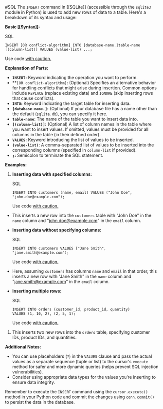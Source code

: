 #SQL 
The `INSERT` command in [[SQLite]] (accessible through the `sqlite3` module in Python) is used to add new rows of data to a table. Here's a breakdown of its syntax and usage:

**Basic [[Syntax]]:**

SQL

```
INSERT [OR conflict-algorithm] INTO [database-name.]table-name [(column-list)] VALUES (value-list) ...;
```

Use code [with caution.](https://gemini.google.com/faq#coding)

**Explanation of Parts:**

- **`INSERT`:** Keyword indicating the operation you want to perform.
- **`[OR conflict-algorithm]`: (Optional) Specifies an alternative behavior for handling conflicts that might arise during insertion. Common options include `REPLACE` (replace existing data) and `IGNORE` (skip inserting rows that cause conflicts).
- **`INTO`:** Keyword indicating the target table for inserting data.
- **`[database-name.]`:** (Optional) If your database file has a name other than the default (`sqlite.db`), you can specify it here.
- **`table-name`:** The name of the table you want to insert data into.
- **`[(column-list)]`:** (Optional) A list of column names in the table where you want to insert values. If omitted, values must be provided for all columns in the table (in their defined order).
- **`VALUES`:** Keyword introducing the list of values to be inserted.
- **`(value-list)`:** A comma-separated list of values to be inserted into the corresponding columns (specified in `column-list` if provided).
- **`;`:** Semicolon to terminate the SQL statement.

**Examples:**

1. **Inserting data with specified columns:**
    
    SQL
    
    ```
    INSERT INTO customers (name, email) VALUES ("John Doe", "john.doe@example.com");
    ```
    
    Use code [with caution.](https://gemini.google.com/faq#coding)
    

- This inserts a new row into the `customers` table with "John Doe" in the `name` column and "john.doe@example.com" in the `email` column.
    
- **Inserting data without specifying columns:**
    
    SQL
    
    ```
    INSERT INTO customers VALUES ("Jane Smith", "jane.smith@example.com");
    ```
    
    Use code [with caution.](https://gemini.google.com/faq#coding)
    
- Here, assuming `customers` has columns `name` and `email` in that order, this inserts a new row with "Jane Smith" in the `name` column and "jane.smith@example.com" in the `email` column.
    
- **Inserting multiple rows:**
    
    SQL
    
    ```
    INSERT INTO orders (customer_id, product_id, quantity)
    VALUES (1, 10, 2), (2, 5, 1);
    ```
    
    Use code [with caution.](https://gemini.google.com/faq#coding)
    

1. This inserts two new rows into the `orders` table, specifying customer IDs, product IDs, and quantities.
    

**Additional Notes:**

- You can use placeholders (`?`) in the `VALUES` clause and pass the actual values as a separate sequence (tuple or list) to the cursor's `execute` method for safer and more dynamic queries (helps prevent SQL injection vulnerabilities).
- Consider using appropriate data types for the values you're inserting to ensure data integrity.

Remember to execute the `INSERT` command using the `cursor.execute()` method in your Python code and commit the changes using `conn.commit()` to persist the data in the database.
